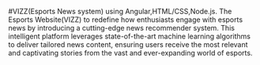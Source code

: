 #VIZZ(Esports News system) using Angular,HTML/CSS,Node.js.
The Esports Website(VIZZ) to redefine how enthusiasts engage with esports news by introducing a cutting-edge news recommender system.
This intelligent platform leverages state-of-the-art machine learning algorithms to deliver tailored news content, ensuring users receive the most relevant and captivating stories from the vast and ever-expanding world of esports.
